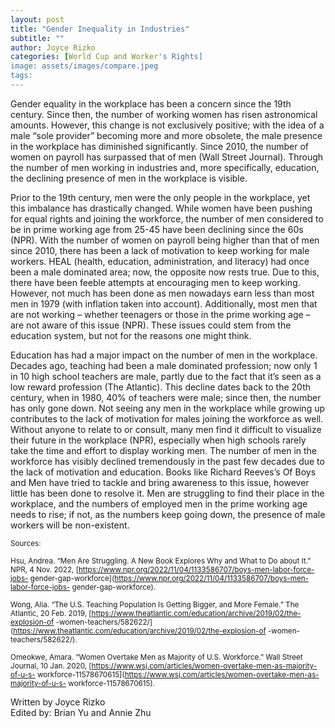```yaml
---
layout: post
title: "Gender Inequality in Industries"
subtitle: ""
author: Joyce Rizko
categories: [World Cup and Worker's Rights]
image: assets/images/compare.jpeg
tags:
---
```


Gender equality in the workplace has been a concern since the 19th century. Since then, the number of working women has risen astronomical amounts. However, this change is not exclusively positive; with the idea of a male “sole provider” becoming more and more obsolete, the male presence in the workplace has diminished significantly. Since 2010, the number of women on payroll has surpassed that of men (Wall Street Journal). Through the number of men working in industries and, more specifically, education, the declining presence of men in the workplace is visible.

Prior to the 19th century, men were the only people in the workplace, yet this imbalance has drastically changed. While women have been pushing for equal rights and joining the workforce, the number of men considered to be in prime working age from 25-45 have been declining since the 60s (NPR). With the number of women on payroll being higher than that of men since 2010, there has been a lack of motivation to keep working for male workers. HEAL (health, education, administration, and literacy) had once been a male dominated area; now, the opposite now rests true. Due to this, there have been feeble attempts at encouraging men to keep working. However, not much has been done as men nowadays earn less than most men in 1979 (with inflation taken into account). Additionally, most men that are not working – whether teenagers or those in the prime working age – are not aware of this issue (NPR). These issues could stem from the education system, but not for the reasons one might think.

Education has had a major impact on the number of men in the workplace. Decades ago, teaching had been a male dominated profession; now only 1 in 10 high school teachers are male, partly due to the fact that it’s seen as a low reward profession (The Atlantic). This decline dates back to the 20th century, when in 1980, 40% of teachers were male; since then, the number has only gone down. Not seeing any men in the workplace while growing up contributes to the lack of motivation for males joining the workforce as well. Without anyone to relate to or consult, many men find it difficult to visualize their future in the workplace (NPR), especially when high schools rarely take the time and effort to display working men.
The number of men in the workforce has visibly declined tremendously in the past few decades due to the lack of motivation and education. Books like Richard Reeves’s Of Boys and Men have tried to tackle and bring awareness to this issue, however little has been done to resolve it. Men are struggling to find their place in the workplace, and the numbers of employed men in the prime working age needs to rise; if not, as the numbers keep going down, the presence of male workers will be non-existent.

<small> Sources: </small>

<small>Hsu, Andrea. “Men Are Struggling. A New Book Explores Why and What to Do about It.” NPR, 4 Nov. 2022, [https://www.npr.org/2022/11/04/1133586707/boys-men-labor-force-jobs- gender-gap-workforce](https://www.npr.org/2022/11/04/1133586707/boys-men-labor-force-jobs- gender-gap-workforce). </small>

<small>Wong, Alia. “The U.S. Teaching Population Is Getting Bigger, and More Female.” The Atlantic, 20 Feb. 2019, [https://www.theatlantic.com/education/archive/2019/02/the-explosion-of -women-teachers/582622/](https://www.theatlantic.com/education/archive/2019/02/the-explosion-of -women-teachers/582622/). </small>

<small>Omeokwe, Amara. “Women Overtake Men as Majority of U.S. Workforce.” Wall Street Journal, 10 Jan. 2020, [https://www.wsj.com/articles/women-overtake-men-as-majority-of-u-s- workforce-11578670615](https://www.wsj.com/articles/women-overtake-men-as-majority-of-u-s- workforce-11578670615).</small>

Written by Joyce Rizko  
Edited by: Brian Yu and Annie Zhu
